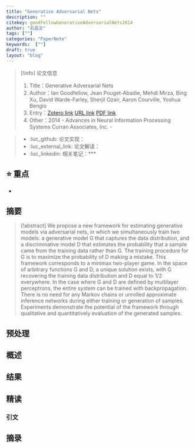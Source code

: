 ```yaml
---
title: "Generative Adversarial Nets"
description: ""
citekey: goodfellowGenerativeAdversarialNets2014
author: "石昌文"
tags: [""]
categories: "PaperNote"
keywords:  [""]
draft: true
layout: "blog"
---
```


> [!info] 论文信息
>1. Title：Generative Adversarial Nets
>2. Author：Ian Goodfellow, Jean Pouget-Abadie, Mehdi Mirza, Bing Xu, David Warde-Farley, Sherjil Ozair, Aaron Courville, Yoshua Bengio
>3. Entry：[Zotero link](zotero://select/items/@goodfellowGenerativeAdversarialNets2014) [URL link](https://papers.nips.cc/paper/2014/hash/5ca3e9b122f61f8f06494c97b1afccf3-Abstract.html) [PDF link](<file:///C\:\\Users\\19115\\OneDrive - stu.suda.edu.cn\\Zotero\\Goodfellow et al_2014_Generative Adversarial Nets.pdf>)
>4. Other：2014 - Advances in Neural Information Processing Systems  Curran Associates, Inc.   -   

>- :luc_github: 论文实现：
>- :luc_external_link: 论文解读：
>- :luc_linkedin: 相关笔记：***


## ⭐ 重点

- 

## 摘要

> [!abstract] We propose a new framework for estimating generative models via adversarial nets, in which we simultaneously train two models: a generative model G that captures the data distribution, and a discriminative model D that estimates the probability that a sample came from the training data rather than G. The training procedure for G is to maximize the probability of D making a mistake. This framework corresponds to a minimax two-player game. In the space of arbitrary functions G and D, a unique solution exists, with G recovering the training data distribution and D equal to 1/2 everywhere. In the case where G and D are defined by multilayer perceptrons, the entire system can be trained with backpropagation. There is no need for any Markov chains or unrolled approximate inference networks during either training or generation of samples. Experiments demonstrate the potential of the framework through qualitative and quantitatively evaluation of the generated samples.

> 

## 预处理

## 概述

## 结果

## 精读

### 引文

## 摘录
